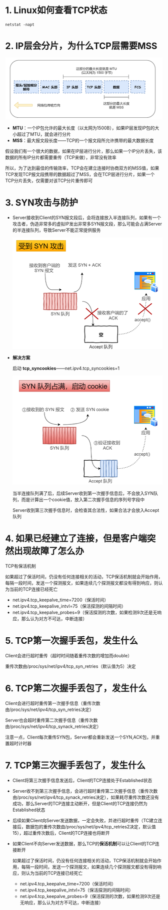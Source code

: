 # 1. Linux如何查看TCP状态

```shell
netstat -napt
```



# 2. IP层会分片，为什么TCP层需要MSS

![48](p/48.png)

* **MTU**：一个IP包允许的最大长度（以太网为1500B），如果IP层发现IP包的大小超过了MTU，就会进行分片
* **MSS**：最大报文段长度——TCP的一个报文段所允许携带的最大数据长度

假设我们有一个很大的数据，如果在IP层进行分片，那么如果一个IP分片丢失，该数据的所有IP分片都需要重传（TCP来做），非常没有效率

所以，为了达到最佳的传输效率，TCP会在建立连接时协商双方的MSS值，如果TCP发现TCP报文段携带的数据超过了MSS，会在TCP层进行分片，如果一个TCP分片丢失，仅需要对该TCP分片重传即可



# 3. SYN攻击与防护

* Server接收到Client的SYN报文段后，会将连接放入半连接队列，如果有一个攻击者，伪造非常多的虚拟IP发出非常多SYN报文段，那么可能会占满Server的半连接队列，导致Server不能正常提供服务

  ![53](p/53.png)

* **解决方案**

  启动 **tcp_syncookies**——net.ipv4.tcp_syncookies=1

  ![54](p/54.png)

  当半连接队列满了后，后续Server收到第一次握手信息后，不会放入SYN队列，而是计算出一个cookie值，放入第二次握手信息的序列号字段中

  Server收到第三次握手信息时，会检查其合法性，如果合法才会放入Accept队列

  









# 4. 如果已经建立了连接，但是客户端突然出现故障了怎么办

TCP有保活机制

如果超过了保活时间，仍没有任何连接相关的活动，TCP保活机制就会开始作用，每隔一段时间，发送一个探测报文，如果连续几个探测报文都没有得到响应，则认为当前的TCP连接已经死亡

* net.ipv4.tcp_keepalve_time=7200（保活时间）
* net.ipv4.tcp_keepalive_intvl=75（保活探测的间隔时间）
* net.ipv4.tcp_keepalve_probes=9（保活探测的次数，如果检测9次还是无响应，那么认为对方不可达，中断连接）



# 5. TCP第一次握手丢包，发生什么

Client会进行超时重传（超时时间随着重传次数的增加而double）

重传次数由/proc/sys/net/ipv4/tcp_syn_retries（默认值为5）决定



# 6. TCP第二次握手丢包了，发生什么

Client会进行超时重传第一次握手信息（重传次数由/proc/sys/net/ipv4/tcp_syn_retries决定）

Server也会超时重传第二次握手信息（重传次数由/proc/sys/net/ipv4/tcp_synack_retries决定）

注意一点，Client每次重传SYN包，Server都会重新发送一个SYN,ACK包，并重置超时计时器



# 7. TCP第三次握手丢包了，发生什么

* Client将第三次握手信息发送后，Client的TCP连接处于Established状态

* Server收不到第三次握手信息，会进行超时重传第二次握手信息（重传次数由/proc/sys/net/ipv4/tcp_synack_retries决定），如果耗尽重传次数还没有成功，那么Server的TCP连接主动断开，但是Client的TCP连接仍然为Established状态

* 后续如果Client向Server发送数据，一定会失败，并进行超时重传（TC建立连接后，数据包的重传次数由/proc/sys/net/ipv4/tcp_retries2决定，默认值15），超过重传次数后，Client的TCP连接也将断开

* 如果Client不向Server发送数据，那么TCP的**保活机制**可以让Client的TCP连接断开

  如果超过了保活时间，仍没有任何连接相关的活动，TCP保活机制就会开始作用，每隔一段时间，发送一个探测报文，如果连续几个探测报文都没有得到响应，则认为当前的TCP连接已经死亡

  * net.ipv4.tcp_keepalve_time=7200（保活时间）
  * net.ipv4.tcp_keepalive_intvl=75（保活探测的间隔时间）
  * net.ipv4.tcp_keepalve_probes=9（保活探测的次数，如果检测9次还是无响应，那么认为对方不可达，中断连接）



